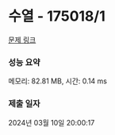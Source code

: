 # 수열 - 175018/1 

[문제 링크](https://level.goorm.io/exam/175018/%ED%94%BC%EB%B3%B4%EB%82%98%EC%B9%98-%EC%88%98/quiz/1) 

### 성능 요약

메모리: 82.81 MB, 시간: 0.14 ms

### 제출 일자

2024년 03월 10일 20:00:17

